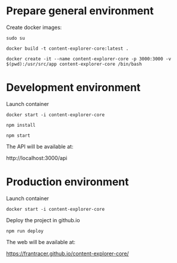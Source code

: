 # Prepare general environment

Create docker images:

`sudo su`

`docker build -t content-explorer-core:latest .`

`docker create -it --name content-explorer-core -p 3000:3000 -v $(pwd):/usr/src/app content-explorer-core /bin/bash`

# Development environment

Launch container

`docker start -i content-explorer-core`

`npm install`

`npm start`

The API will be available at:

http://localhost:3000/api

# Production environment

Launch container

`docker start -i content-explorer-core`

Deploy the project in github.io

`npm run deploy`

The web will be available at:

https://frantracer.github.io/content-explorer-core/
